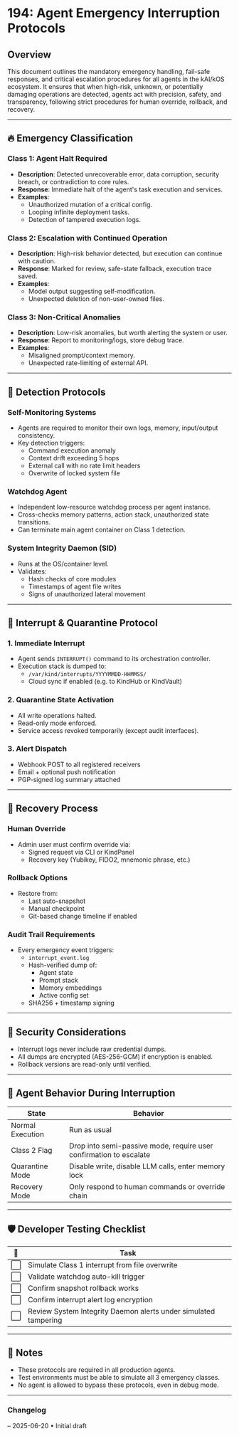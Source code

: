 # 194: Agent Emergency Interruption Protocols

## Overview
This document outlines the mandatory emergency handling, fail-safe responses, and critical escalation procedures for all agents in the kAI/kOS ecosystem. It ensures that when high-risk, unknown, or potentially damaging operations are detected, agents act with precision, safety, and transparency, following strict procedures for human override, rollback, and recovery.

---

## 🔥 Emergency Classification

### Class 1: Agent Halt Required
- **Description**: Detected unrecoverable error, data corruption, security breach, or contradiction to core rules.
- **Response**: Immediate halt of the agent's task execution and services.
- **Examples**:
  - Unauthorized mutation of a critical config.
  - Looping infinite deployment tasks.
  - Detection of tampered execution logs.

### Class 2: Escalation with Continued Operation
- **Description**: High-risk behavior detected, but execution can continue with caution.
- **Response**: Marked for review, safe-state fallback, execution trace saved.
- **Examples**:
  - Model output suggesting self-modification.
  - Unexpected deletion of non-user-owned files.

### Class 3: Non-Critical Anomalies
- **Description**: Low-risk anomalies, but worth alerting the system or user.
- **Response**: Report to monitoring/logs, store debug trace.
- **Examples**:
  - Misaligned prompt/context memory.
  - Unexpected rate-limiting of external API.

---

## 🚨 Detection Protocols

### Self-Monitoring Systems
- Agents are required to monitor their own logs, memory, input/output consistency.
- Key detection triggers:
  - Command execution anomaly
  - Context drift exceeding 5 hops
  - External call with no rate limit headers
  - Overwrite of locked system file

### Watchdog Agent
- Independent low-resource watchdog process per agent instance.
- Cross-checks memory patterns, action stack, unauthorized state transitions.
- Can terminate main agent container on Class 1 detection.

### System Integrity Daemon (SID)
- Runs at the OS/container level.
- Validates:
  - Hash checks of core modules
  - Timestamps of agent file writes
  - Signs of unauthorized lateral movement

---

## 🛑 Interrupt & Quarantine Protocol

### 1. Immediate Interrupt
- Agent sends `INTERRUPT()` command to its orchestration controller.
- Execution stack is dumped to:
  - `/var/kind/interrupts/YYYYMMDD-HHMMSS/`
  - Cloud sync if enabled (e.g. to KindHub or KindVault)

### 2. Quarantine State Activation
- All write operations halted.
- Read-only mode enforced.
- Service access revoked temporarily (except audit interfaces).

### 3. Alert Dispatch
- Webhook POST to all registered receivers
- Email + optional push notification
- PGP-signed log summary attached

---

## 🧯 Recovery Process

### Human Override
- Admin user must confirm override via:
  - Signed request via CLI or KindPanel
  - Recovery key (Yubikey, FIDO2, mnemonic phrase, etc.)

### Rollback Options
- Restore from:
  - Last auto-snapshot
  - Manual checkpoint
  - Git-based change timeline if enabled

### Audit Trail Requirements
- Every emergency event triggers:
  - `interrupt_event.log`
  - Hash-verified dump of:
    - Agent state
    - Prompt stack
    - Memory embeddings
    - Active config set
  - SHA256 + timestamp signing

---

## 🔐 Security Considerations

- Interrupt logs never include raw credential dumps.
- All dumps are encrypted (AES-256-GCM) if encryption is enabled.
- Rollback versions are read-only until verified.

---

## 🧠 Agent Behavior During Interruption

| State | Behavior |
|-------|----------|
| Normal Execution | Run as usual |
| Class 2 Flag | Drop into semi-passive mode, require user confirmation to escalate |
| Quarantine Mode | Disable write, disable LLM calls, enter memory lock |
| Recovery Mode | Only respond to human commands or override chain |

---

## 🛡️ Developer Testing Checklist

| 🔘 | Task |
|----|------|
| ⬜ | Simulate Class 1 interrupt from file overwrite |
| ⬜ | Validate watchdog auto-kill trigger |
| ⬜ | Confirm snapshot rollback works |
| ⬜ | Confirm interrupt alert log encryption |
| ⬜ | Review System Integrity Daemon alerts under simulated tampering |

---

## 📎 Notes
- These protocols are required in all production agents.
- Test environments must be able to simulate all 3 emergency classes.
- No agent is allowed to bypass these protocols, even in debug mode.

---
### Changelog
– 2025-06-20 • Initial draft

